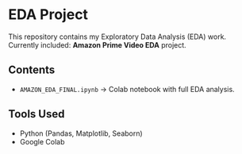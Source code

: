 # EDA Project

This repository contains my Exploratory Data Analysis (EDA) work.  
Currently included: **Amazon Prime Video EDA** project.  

## Contents
- `AMAZON_EDA_FINAL.ipynb` → Colab notebook with full EDA analysis.  

## Tools Used
- Python (Pandas, Matplotlib, Seaborn)  
- Google Colab  


